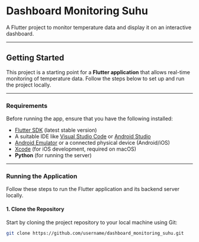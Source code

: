 # Dashboard Monitoring Suhu

A Flutter project to monitor temperature data and display it on an interactive dashboard.

---

## Getting Started

This project is a starting point for a **Flutter application** that allows real-time monitoring of temperature data. Follow the steps below to set up and run the project locally.

---

### Requirements

Before running the app, ensure that you have the following installed:

- [Flutter SDK](https://docs.flutter.dev/get-started/install) (latest stable version)
- A suitable IDE like [Visual Studio Code](https://code.visualstudio.com/) or [Android Studio](https://developer.android.com/studio)
- [Android Emulator](https://developer.android.com/studio/run/emulator) or a connected physical device (Android/iOS)
- [Xcode](https://developer.apple.com/xcode/) (for iOS development, required on macOS)
- **Python** (for running the server)

---

### Running the Application

Follow these steps to run the Flutter application and its backend server locally.

#### 1. **Clone the Repository**

Start by cloning the project repository to your local machine using Git:

```bash
git clone https://github.com/username/dashboard_monitoring_suhu.git


